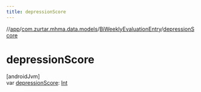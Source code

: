 ```yaml
---
title: depressionScore
---
```

//[app](../../../index.html)/[com.zurtar.mhma.data.models](../index.html)/[BiWeeklyEvaluationEntry](index.html)/[depressionScore](depression-score.html)



# depressionScore



[androidJvm]\
var [depressionScore](depression-score.html): [Int](https://kotlinlang.org/api/core/kotlin-stdlib/kotlin/-int/index.html)



